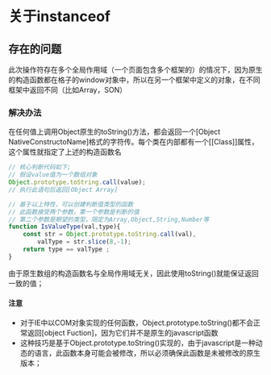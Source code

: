 # 关于instanceof

## 存在的问题

此次操作符存在多个全局作用域（一个页面包含多个框架的）的情况下，因为原生的构造函数都在格子的window对象中，所以在另一个框架中定义的对象，在不同框架中返回不同（比如Array，SON）

### 解决办法

在任何值上调用Object原生的toString()方法，都会返回一个[Object NativeConstructoName]格式的字符传。每个类在内部都有一个[[Class]]属性，这个属性就指定了上述的构造函数名

```javascript
// 核心判断代码如下;
// 假设value值为一个数组对象
Object.prototype.toString.call(value);
// 执行此语句后返回[Object Array]

// 基于以上特性，可以创建判断值类型的函数
// 此函数接受两个参数，第一个参数是判断的值
// 第二个参数是期望的类型，限定为Array,Object,String,Number等
function IsValueType(val,type){
	const str = Object.prototype.toString.call(val),
		valType = str.slice(8,-1);
	return type == valType ;
}
```

由于原生数组的构造函数名与全局作用域无关，因此使用toString()就能保证返回一致的值；

#### 注意

* 对于IE中以COM对象实现的任何函数，Object.prototype.toString()都不会正常返回[object Fuction]，因为它们并不是原生的javascript函数
* 这种技巧是基于Object.prototype.toString()实现的，由于javascript是一种动态的语言，此函数本身可能会被修改，所以必须确保此函数是未被修改的原生版本；
